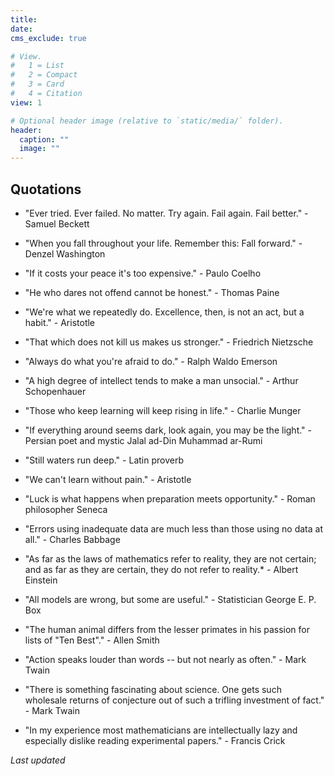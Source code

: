 ```yaml
---
title: 
date: 
cms_exclude: true

# View.
#   1 = List
#   2 = Compact
#   3 = Card
#   4 = Citation
view: 1

# Optional header image (relative to `static/media/` folder).
header:
  caption: ""
  image: ""
---
```


## Quotations

* "Ever tried. Ever failed. No matter. Try again. Fail again. Fail better." - Samuel Beckett

* "When you fall throughout your life. Remember this: Fall forward." - Denzel Washington

* "If it costs your peace it's too expensive." - Paulo Coelho

* "He who dares not offend cannot be honest." - Thomas Paine

* "We're what we repeatedly do. Excellence, then, is not an act, but a habit." - Aristotle

* "That which does not kill us makes us stronger." - Friedrich Nietzsche

* "Always do what you're afraid to do." - Ralph Waldo Emerson

* "A high degree of intellect tends to make a man unsocial." - Arthur Schopenhauer

* "Those who keep learning will keep rising in life." - Charlie Munger

* "If everything around seems dark, look again, you may be the light." - Persian poet and mystic Jalal ad-Din Muhammad ar-Rumi

* "Still waters run deep." - Latin proverb

* "We can't learn without pain." - Aristotle

* "Luck is what happens when preparation meets opportunity." - Roman philosopher Seneca

* "Errors using inadequate data are much less than those using no data at all." - Charles Babbage

* "As far as the laws of mathematics refer to reality, they are not certain; and as far as they are certain, they do not refer to reality.* - Albert Einstein

* "All models are wrong, but some are useful." - Statistician George E. P. Box

* "The human animal differs from the lesser primates in his passion for lists of "Ten Best"." - Allen Smith

* "Action speaks louder than words -- but not nearly as often." - Mark Twain

* "There is something fascinating about science. One gets such wholesale returns of conjecture out of such a trifling investment of fact." - Mark Twain

* "In my experience most mathematicians are intellectually lazy and especially dislike reading experimental papers." - Francis Crick

<body>
<p> <em> Last updated </em> </p>
<p id="demo"></p>

<script>
let text = document.lastModified;
document.getElementById("demo").innerHTML = text;
</script>

</body>